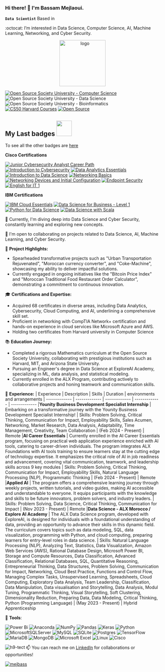  ### Hi there! 👋 I'm Bassam Mejlaoui. 

**`Data Scientist`** Based in  <img src="https://cdn-icons-png.flaticon.com/512/197/197551.png" width="13"/>  
 
:octocat: I’m interested in Data Science, Computer Science, AI, Machine Learning, Networking, and Cyber Security.

<p align="center">
<img src="https://i.imgur.com/Jj740Yd.png" alt="logo" height="150"/>
</p>

[![Open Source Society University - Computer Science](https://img.shields.io/badge/OSSU-computer--science-blue.svg)](https://github.com/ossu/computer-science)
<img alt="Open Source Society University - Data Science" src="https://img.shields.io/badge/OSSU-data--science-blue.svg">
<img alt="Open Source Society University - Bioinformatics" src="https://img.shields.io/badge/OSSU-bioinformatics-blue.svg">
[![CS50 Harvard Courses](https://img.shields.io/badge/CS50Harvard%20Courses-Completed-red)](#completed-CS50-harvard-courses)
[![Open Source](https://img.shields.io/badge/Open%20Source-Contributor-purple)](#github-repositories)

<h2> My Last badges <img src = "https://media.giphy.com/media/3orifgYbnsq43eFsdO/giphy.gif" width="50"> </h2>

To see all the other badges are [here](https://www.credly.com/users/bassam-mejlaoui/badges)

<!--START_SECTION:badges-->
**Cisco Certifications**

[![Junior Cybersecurity Analyst Career Path](https://images.credly.com/size/100x100/images/441578ec-c0f3-46cc-95fc-86b27e90cf4f/image.png)](https://www.credly.com/badges/b69eec94-21b5-4ebf-9f16-eb5cd0709c7e/public_urll "Junior Cybersecurity Analyst Career Path")
[![Introduction to Cybersecurity](https://images.credly.com/size/100x100/images/af8c6b4e-fc31-47c4-8dcb-eb7a2065dc5b/I2CS__1_.png)](https://www.credly.com/badges/6c9700a4-1b14-4453-b77a-701c17b07aba/public_url "Introduction to Cybersecurity")
[![Data Analytics Essentials](https://images.credly.com/size/100x100/images/1fdfeaeb-e61c-4450-bdfe-a07bd4e715df/image.png)](https://www.credly.com/badges/2128606a-a870-43ef-830d-79dbf4267178/public_url "Data Analytics Essentials")
[![Introduction to Data Science](https://images.credly.com/size/100x100/images/b38a42e0-dc58-4ce2-b6c0-28d978e8aaad/image.png)](https://www.credly.com/badges/3ff5ecc3-4f33-477b-b83f-9a4cbcef8ed7/public_url "Introduction to Data Science")
[![Networking Basics](https://images.credly.com/size/100x100/images/5bdd6a39-3e03-4444-9510-ecff80c9ce79/image.png)](https://www.credly.com/badges/c357de45-387a-4a3b-aaa9-7e4494c1924a/public_url "Networking Basics")
[![Networking Devices and Initial Configuration](https://images.credly.com/size/100x100/images/88316fe8-5651-4e61-a6be-5be1558f049e/image.png)](https://www.credly.com/badges/9397fdf1-9d18-4ab3-8d1b-1868c1abdad2/public_url "Networking Devices and Initial Configuration")
[![Endpoint Security](https://images.credly.com/size/100x100/images/0ca5f542-fb5e-4a22-9b7a-c1a1ce4c3db7/EndpointSecurity.png)](https://www.credly.com/badges/0168f751-dac9-43e9-b045-ba5dc48e83da/public_url "Endpoint Security")
[![English for IT 1](https://images.credly.com/size/100x100/images/77b1ea15-6287-4d97-8ecd-c5afa2d137ea/image.png)](https://www.credly.com/earner/earned/badge/d013ef0d-b201-4f88-bf51-ad08c875af7f "English for IT 1")

**IBM Certifications**

[![IBM Cloud Essentials](https://images.credly.com/size/100x100/images/58e2cad5-5551-44a6-8285-06d6a4aa9cb3/IBM_Cloud_Essentials.png)](https://www.credly.com/badges/c432aec3-f4c2-498a-aadb-09dc078f1df9/public_url "IBM Cloud Essentials")
[![Data Science for Business - Level 1](https://images.credly.com/size/100x100/images/f2f9716d-7be0-47ef-b4ad-c8d3b481b9d7/Data_Sci_Business_Level_1_-_CC_-_2019.png)](https://www.credly.com/badges/85077b6f-3e50-47ae-86e4-14e1e0289f69/public_url "Data Science for Business - Level 1")
[![Python for Data Science](https://images.credly.com/size/100x100/images/84ac9eff-b8a2-4683-846b-f59887a73801/Python_101_Data_Science.png)](https://www.credly.com/badges/19cd09c2-6b2d-41f7-8725-876d17756d52/public_url "Python for Data Science")
[![Data Science with Scala](https://images.credly.com/size/100x100/images/0c067956-9a64-45ee-8471-c794e3e3f57c/Data_Science_with_Scala_-_Pwr_by_Lightbend.png)](https://www.credly.com/badges/69a76db6-ab7d-4b17-bc7a-debe9f81ef56/public_url "Data Science with Scala")

🌱 Currently, I'm diving deep into Data Science and Cyber Security, constantly learning and exploring new concepts.

💼 I'm open to collaborating on projects related to Data Science, AI, Machine Learning, and Cyber Security.

🚀 **Project Highlights:**
- Spearheaded transformative projects such as "Urban Transportation Rejuvenated", "Moroccan currency converter", and "Coke-Machine", showcasing my ability to deliver impactful solutions.
- Currently engaged in ongoing initiatives like the "Bitcoin Price Index" and "Moroccan Traditional Food Restaurant Order Calculator", demonstrating a commitment to continuous innovation.

🎓 **Certifications and Expertise:**
- Acquired 68 certificates in diverse areas, including Data Analytics, Cybersecurity, Cloud Computing, and AI, underlining a comprehensive skill set.
- Proficient in networking with CompTIA Network+ certification and hands-on experience in cloud services like Microsoft Azure and AWS.
- Holding two certificates from Harvard university in Computer Science 

📚 **Education Journey:**
- Completed a rigorous Mathematics curriculum at the Open Source Society University, collaborating with prestigious institutions such as Harvard, MIT, and Arizona State University.
- Pursuing an Engineer's degree in Data Science at ExploreAI Academy, specializing in ML, data analysis, and statistical modeling.
- Currently enrolled in the ALX Program, contributing actively to collaborative projects and honing teamwork and communication skills.

🔬 **Experience:**
| Experience  | Description | Skills | Duration | environments and arrangements
| ------------- | ------------- | ------------- | ------------- | -------------
|**Younity Business Development Specialist Internship** | Embarking on a transformative journey with the Younity Business Development Specialist Internship! | Skills: Problem Solving, Critical Thinking, Communication for Impact, Employability Skills, Sales Acumen, Networking, Market Research, Data Analysis, Adaptability, Time Management, Creativity, Team Collaboration | (Feb 2024 - Present) | Remote
|**AI Career Essentials** | Currently enrolled in the AI Career Essentials program, focusing on practical web application experience enriched with AI tools, catering to career-driven individuals. The program integrates ALX Foundations with AI tools training to ensure learners stay at the cutting edge of technology expertise. It emphasizes the critical role of AI in job readiness and advancement, covering vital communication, teamwork, and leadership skills across 9 key modules | Skills: Problem Solving, Critical Thinking, Communication for Impact, Employability Skills, Natural Language Processing (NLP), Programmatic Thinking | (Feb 2024 - Present) | Remote
|**Applied AI** | The program offers a comprehensive learning journey through weekly projects, written tutorials, and video guides, making AI accessible and understandable to everyone. It equips participants with the knowledge and skills to be future innovators, problem solvers, and industry leaders. | Skills: Problem Solving, Data Science, Critical Thinking, Communication for Impact | (Nov 2023 - Present) | Remote 
|**Data Science - ALX Morocco / Explore AI Academy** | The ALX Data Science program, developed with ExploreAI, is designed for individuals with a foundational understanding of data, providing an opportunity to advance their skills in this dynamic field. The curriculum covers topics such as data modeling, SQL, data visualization, programming with Python, and cloud computing, preparing learners for entry-level roles in data science. | Skills: Natural Language Processing (NLP), Analyzing Text, Statistics, Data Visualization, Amazon Web Services (AWS), Rational Database Design, Microsoft Power BI, Storage and Compute Resources, Data Classification, Advanced Classification, Relational Databases, SQL, Quantitative Reasoning, Entrepreneurial Thinking, Data Structures, Problem Solving, Communication for Impact, Networking, Cloud Best Practice, Functions and Control Flow, Managing Complex Tasks, Unsupervised Learning, Spreadsheets, Cloud Computing, Exploratory Data Analysis, Team Leadership, Classification, Data Manipulation, Data visualisation and Storytelling, Data Analysis, Modul Tuning, Programmatic Thinking, Visual Storytelling, Soft Clustering, Dimensionality Reduction, Preparing Data, Data Modeling, Critical Thinking, Python (Programming Language) | (May 2023 - Present) | Hybrid Apprenticeship


👀 **Tools**:

![Power Bi](https://img.shields.io/badge/power_bi-F2C811?style=flat&logo=powerbi&logoColor=black) ![Anaconda](https://img.shields.io/badge/Anaconda-%2344A833.svg?style=flat&logo=anaconda&logoColor=white) ![NumPy](https://img.shields.io/badge/numpy-%23013243.svg?style=flat&logo=numpy&logoColor=white) ![Pandas](https://img.shields.io/badge/pandas-%23150458.svg?style=flat&logo=pandas&logoColor=white) ![Keras](https://img.shields.io/badge/Keras-%23D00000.svg?style=flat&logo=Keras&logoColor=white) ![Python](https://img.shields.io/badge/python-3670A0?style=flat&logo=python&logoColor=ffdd54) ![MicrosoftSQLServer](https://img.shields.io/badge/Microsoft%20SQL%20Server-CC2927?style=flat&logo=microsoft%20sql%20server&logoColor=white) ![MySQL](https://img.shields.io/badge/mysql-%2300000f.svg?style=flat&logo=mysql&logoColor=white) ![SQLite](https://img.shields.io/badge/sqlite-%2307405e.svg?style=flat&logo=sqlite&logoColor=white)  ![Postgres](https://img.shields.io/badge/postgres-%23316192.svg?style=flat&logo=postgresql&logoColor=white) ![TensorFlow](https://img.shields.io/badge/TensorFlow-%23FF6F00.svg?style=flat&logo=TensorFlow&logoColor=white) ![MariaDB](https://img.shields.io/badge/MariaDB-003545?style=flat&logo=mariadb&logoColor=white) ![MongoDB](https://img.shields.io/badge/MongoDB-4EA94B?style=for-the-badge=mongodb&logoColor=white)
![Microsoft Excel](https://img.shields.io/badge/Microsoft_Excel-217346?style=for-the-badgemicrosoft-excel&logoColor=white) ![Linux](https://img.shields.io/badge/Linux-FCC624?style=for-the-badge&logo=linux&logoColor=black) ![Cisco](https://img.shields.io/badge/cisco-%23049fd9.svg?style=for-the-badge&logo=cisco&logoColor=black)

<p><img align="left" src="https://github-readme-stats.vercel.app/api/top-langs?username=h9-tect&show_icons=true&locale=en&layout=compact" alt="h9-tect" /></p>



📫 You can reach me on [LinkedIn](https://www.linkedin.com/in/bassam-mejlaoui/) for collaborations or opportunities!

<p align="left"> <a href="https://github.com/ryo-ma/github-profile-trophy"><img src="https://github-profile-trophy.vercel.app/?username=mejbass" alt="mejbass" /></a> </p>

<!---
mejbass/mejbass is a ✨ special ✨ repository because its `README.md` (this file) appears on your GitHub profile.
You can click the Preview link to take a look at your changes.
--->
